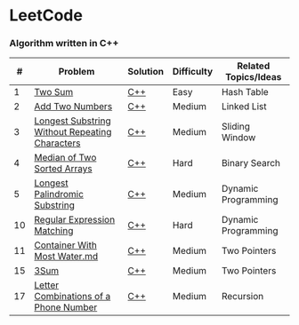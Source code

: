 # LeetCode

### Algorithm written in C++ 

| # | Problem | Solution | Difficulty | Related Topics/Ideas |
|---| ------- | -------- | ---------- | -------------- |
|1|[Two Sum][p1]                                               |[C++][p1sol]     |Easy         |Hash Table
|2|[Add Two Numbers][p2]                                       |[C++][p2sol]     |Medium       |Linked List
|3|[Longest Substring Without Repeating Characters][p3]        |[C++][p3sol]     |Medium       |Sliding Window
|4|[Median of Two Sorted Arrays][p4]                           |[C++][p4sol]     |Hard         |Binary Search
|5|[Longest Palindromic Substring][p5]                         |[C++][p5sol]     |Medium       |Dynamic Programming
|10|[Regular Expression Matching][p10]                         |[C++][p10sol]    |Hard         |Dynamic Programming
|11|[Container With Most Water.md][p11]                        |[C++][p11sol]    |Medium       |Two Pointers
|15|[3Sum][p15]                                                |[C++][p15sol]    |Medium       |Two Pointers
|17|[Letter Combinations of a Phone Number][p17]               |[C++][p17sol]    |Medium       |Recursion



[p1]: https://leetcode.com/problems/two-sum/
[p1sol]: ./Top%20100%20Liked%20Questions/1.%20Two%20Sum.md
[p2]: https://leetcode.com/problems/add-two-numbers/
[p2sol]: ./Top%20100%20Liked%20Questions/2.%20Add%20Two%20Numbers.md
[p3]: https://leetcode.com/problems/longest-substring-without-repeating-characters/
[p3sol]: ./Top%20100%20Liked%20Questions/3.%20Longest%20Substring%20Without%20Repeating%20Characters.md
[p4]: https://leetcode.com/problems/median-of-two-sorted-arrays/
[p4sol]: ./Top%20100%20Liked%20Questions/4.%20Median%20of%20Two%20Sorted%20Arrays.md
[p5]: https://leetcode.com/problems/longest-palindromic-substring/
[p5sol]: ./Top%20100%20Liked%20Questions/5.%20Longest%20Palindromic%20Substring.md
[p10]: https://leetcode.com/problems/regular-expression-matching/
[p10sol]: ./Top%20100%20Liked%20Questions/10.%20Regular%20Expression%20Matching.md
[p11]: https://leetcode.com/problems/container-with-most-water/
[p11sol]: ./Top%20100%20Liked%20Questions/11.%20Container%20With%20Most%20Water.md
[p15]: https://leetcode.com/problems/3sum/
[p15sol]: ./Top%20100%20Liked%20Questions/15.%203Sum.md
[p17]: https://leetcode.com/problems/letter-combinations-of-a-phone-number/
[p17sol]: ./Top%20100%20Liked%20Questions/17.%20Letter%20Combinations%20of%20a%20Phone%20Number.md
